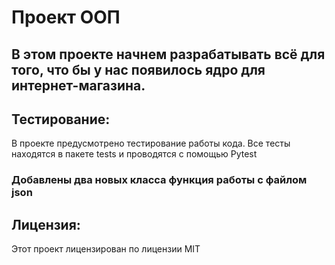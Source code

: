 # Проект ООП

## В этом проекте начнем разрабатывать всё для того, что бы у нас появилось ядро для интернет-магазина.

## Тестирование:
  В проекте предусмотрено тестирование работы кода.
  Все тесты находятся в пакете tests и проводятся с помощью Pytest

### Добавлены два новых класса функция работы с файлом json

## Лицензия:
  Этот проект лицензирован по лицензии MIT




   